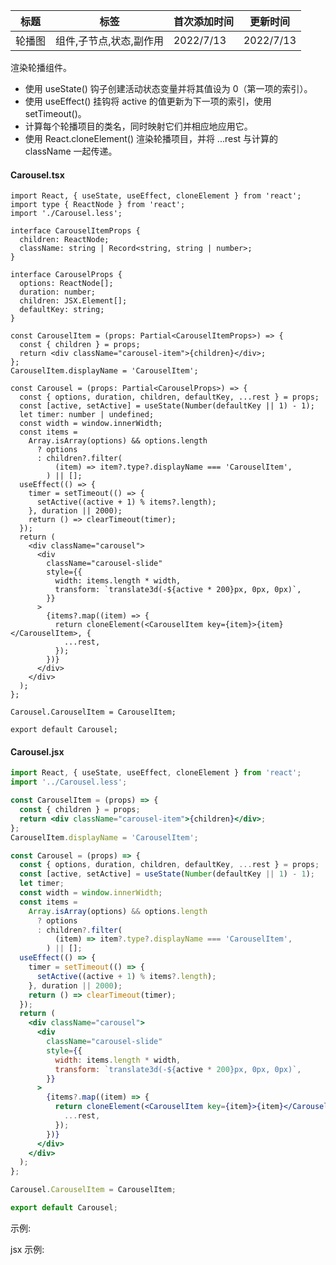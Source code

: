 | 标题   | 标签                    | 首次添加时间 | 更新时间  |
| ------ | ----------------------- | ------------ | --------- |
| 轮播图 | 组件,子节点,状态,副作用 | 2022/7/13    | 2022/7/13 |

渲染轮播组件。

- 使用 useState() 钩子创建活动状态变量并将其值设为 0（第一项的索引）。
- 使用 useEffect() 挂钩将 active 的值更新为下一项的索引，使用 setTimeout()。
- 计算每个轮播项目的类名，同时映射它们并相应地应用它。
- 使用 React.cloneElement() 渲染轮播项目，并将 ...rest 与计算的 className 一起传递。

#### Carousel.tsx

```tsx | pure
import React, { useState, useEffect, cloneElement } from 'react';
import type { ReactNode } from 'react';
import './Carousel.less';

interface CarouselItemProps {
  children: ReactNode;
  className: string | Record<string, string | number>;
}

interface CarouselProps {
  options: ReactNode[];
  duration: number;
  children: JSX.Element[];
  defaultKey: string;
}

const CarouselItem = (props: Partial<CarouselItemProps>) => {
  const { children } = props;
  return <div className="carousel-item">{children}</div>;
};
CarouselItem.displayName = 'CarouselItem';

const Carousel = (props: Partial<CarouselProps>) => {
  const { options, duration, children, defaultKey, ...rest } = props;
  const [active, setActive] = useState(Number(defaultKey || 1) - 1);
  let timer: number | undefined;
  const width = window.innerWidth;
  const items =
    Array.isArray(options) && options.length
      ? options
      : children?.filter(
          (item) => item?.type?.displayName === 'CarouselItem',
        ) || [];
  useEffect(() => {
    timer = setTimeout(() => {
      setActive((active + 1) % items?.length);
    }, duration || 2000);
    return () => clearTimeout(timer);
  });
  return (
    <div className="carousel">
      <div
        className="carousel-slide"
        style={{
          width: items.length * width,
          transform: `translate3d(-${active * 200}px, 0px, 0px)`,
        }}
      >
        {items?.map((item) => {
          return cloneElement(<CarouselItem key={item}>{item}</CarouselItem>, {
            ...rest,
          });
        })}
      </div>
    </div>
  );
};

Carousel.CarouselItem = CarouselItem;

export default Carousel;
```

#### Carousel.jsx

```jsx | pure
import React, { useState, useEffect, cloneElement } from 'react';
import '../Carousel.less';

const CarouselItem = (props) => {
  const { children } = props;
  return <div className="carousel-item">{children}</div>;
};
CarouselItem.displayName = 'CarouselItem';

const Carousel = (props) => {
  const { options, duration, children, defaultKey, ...rest } = props;
  const [active, setActive] = useState(Number(defaultKey || 1) - 1);
  let timer;
  const width = window.innerWidth;
  const items =
    Array.isArray(options) && options.length
      ? options
      : children?.filter(
          (item) => item?.type?.displayName === 'CarouselItem',
        ) || [];
  useEffect(() => {
    timer = setTimeout(() => {
      setActive((active + 1) % items?.length);
    }, duration || 2000);
    return () => clearTimeout(timer);
  });
  return (
    <div className="carousel">
      <div
        className="carousel-slide"
        style={{
          width: items.length * width,
          transform: `translate3d(-${active * 200}px, 0px, 0px)`,
        }}
      >
        {items?.map((item) => {
          return cloneElement(<CarouselItem key={item}>{item}</CarouselItem>, {
            ...rest,
          });
        })}
      </div>
    </div>
  );
};

Carousel.CarouselItem = CarouselItem;

export default Carousel;
```

示例:

<code src="./Demo.zh-CN.tsx"></code>

jsx 示例:

<code src="./jsx/Demo.zh-CN.jsx"></code>
